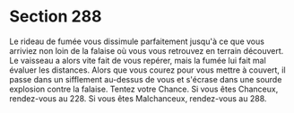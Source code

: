 # Section 288

Le rideau de fumée vous dissimule parfaitement jusqu'à ce que 
vous arriviez non loin de la falaise où vous vous retrouvez en 
terrain découvert. Le vaisseau a alors vite fait de vous repérer, 
mais la fumée lui fait mal évaluer les distances. Alors que vous 
courez pour vous mettre à couvert, il passe dans un sifflement 
au-dessus de vous et s'écrase dans une sourde explosion contre la 
falaise. Tentez votre Chance. Si vous êtes Chanceux, rendez-vous 
au 228. Si vous êtes Malchanceux, rendez-vous au 288.